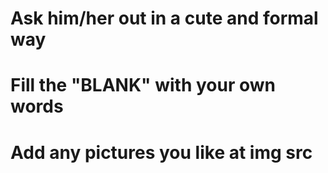 # Ask him/her out in a cute and formal way
# Fill the "BLANK" with your own words
# Add any pictures you like at img src 
